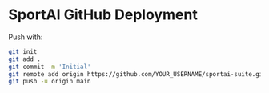 # SportAI GitHub Deployment
Push with:

```bash
git init
git add .
git commit -m 'Initial'
git remote add origin https://github.com/YOUR_USERNAME/sportai-suite.git
git push -u origin main
```